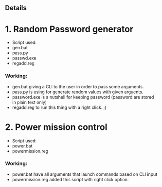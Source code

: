 ## Details

# 1. Random Password generator
  * Script used:
  * gen.bat
  * pass.py
  * passwd.exe
  * regadd.reg

   ### Working:
   * gen.bat giving a CLI to the user in order to pass some arguments.
   * pass.py is using for generate random values with given arguents.
   * password.exe is a nutshell for keeping password (password are stored in plain text only)
   * regadd.reg to run this thing with a right click. ;)

# 2. Power mission control
  * Script used:
  * power.bat
  * powermission.reg
  ### Working:
  * power.bat have all arguments that launch commands based on CLI input
  * powermission.reg added this script with right click option.
